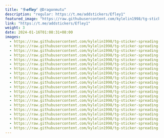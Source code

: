 ```yaml
---
title: "多𝙚𝙛𝙡𝙚𝙮〞@Dragonmutu"
description: "regular: https://t.me/addstickers/Efley1"
featured_image: "https://raw.githubusercontent.com/kylelin1998/tg-sticker-spreading-worldwide-images/main/img/8693b53d-ebd2-4742-a24e-b8e0f6fce8a8.jpg"
link: "https://t.me/addstickers/Efley1"
weight: 3
date: 2024-01-16T01:08:31+08:00
images:
  - https://raw.githubusercontent.com/kylelin1998/tg-sticker-spreading-worldwide-images/main/img/8693b53d-ebd2-4742-a24e-b8e0f6fce8a8.jpg
  - https://raw.githubusercontent.com/kylelin1998/tg-sticker-spreading-worldwide-images/main/img/bf8c6495-c88c-4cb6-84d3-c46cf0e900d8.jpg
  - https://raw.githubusercontent.com/kylelin1998/tg-sticker-spreading-worldwide-images/main/img/44b54639-74e8-4421-a3c6-5a42c81b27a0.jpg
  - https://raw.githubusercontent.com/kylelin1998/tg-sticker-spreading-worldwide-images/main/img/3e5d18ba-0f9f-4314-b34e-a08b8359c9a4.jpg
  - https://raw.githubusercontent.com/kylelin1998/tg-sticker-spreading-worldwide-images/main/img/75cc1109-b6c0-4b87-ae5d-bf17a02498f3.jpg
  - https://raw.githubusercontent.com/kylelin1998/tg-sticker-spreading-worldwide-images/main/img/dbb9b013-86c4-4c56-9b26-e7b20bd50aa2.jpg
  - https://raw.githubusercontent.com/kylelin1998/tg-sticker-spreading-worldwide-images/main/img/4b5ec7bb-9bf8-46d4-ba1a-d93527acd0d6.jpg
  - https://raw.githubusercontent.com/kylelin1998/tg-sticker-spreading-worldwide-images/main/img/97652f2a-84a9-462a-a1ed-c0b40f3e37b7.jpg
  - https://raw.githubusercontent.com/kylelin1998/tg-sticker-spreading-worldwide-images/main/img/3ac1d1a1-31ac-45a6-8413-c9f5c5a44fa6.jpg
  - https://raw.githubusercontent.com/kylelin1998/tg-sticker-spreading-worldwide-images/main/img/f8741b45-8808-4d5f-a361-a31e808b633b.jpg
  - https://raw.githubusercontent.com/kylelin1998/tg-sticker-spreading-worldwide-images/main/img/ff4b3335-6cbb-4bf4-ac58-9c98f9a359fb.jpg
  - https://raw.githubusercontent.com/kylelin1998/tg-sticker-spreading-worldwide-images/main/img/a69071a9-83d2-41cf-b1cc-7eede07775a1.jpg
  - https://raw.githubusercontent.com/kylelin1998/tg-sticker-spreading-worldwide-images/main/img/0e0bc750-fe76-4b04-8f4d-23880e0d6dc4.jpg
  - https://raw.githubusercontent.com/kylelin1998/tg-sticker-spreading-worldwide-images/main/img/28dc4d19-e098-40ba-9f02-4c006a94c9e9.jpg
  - https://raw.githubusercontent.com/kylelin1998/tg-sticker-spreading-worldwide-images/main/img/eccec80a-0a34-4744-acb7-88280e69520a.jpg
  - https://raw.githubusercontent.com/kylelin1998/tg-sticker-spreading-worldwide-images/main/img/246857f9-4563-4ff7-ae47-fdb705747737.jpg
  - https://raw.githubusercontent.com/kylelin1998/tg-sticker-spreading-worldwide-images/main/img/814c3cb4-8313-4e2d-9534-569bbe36a1e1.jpg
  - https://raw.githubusercontent.com/kylelin1998/tg-sticker-spreading-worldwide-images/main/img/b3ff3442-9b12-4cea-9c75-e72dcced7aa4.jpg
  - https://raw.githubusercontent.com/kylelin1998/tg-sticker-spreading-worldwide-images/main/img/e2856b66-88d6-4bb9-917f-01773120437e.jpg
  - https://raw.githubusercontent.com/kylelin1998/tg-sticker-spreading-worldwide-images/main/img/ffed30ba-c8e3-4999-83d1-afa2f900a88f.jpg
---
```


